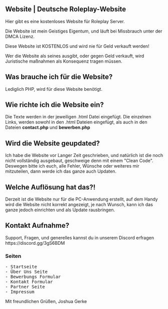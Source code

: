 <h2>Website | Deutsche Roleplay-Website</h2>

Hier gibt es eine kostenloses Website für Roleplay Server.

Die Website ist mein Geistiges Eigentum, und läuft bei Missbrauch unter der DMCA Lizenz.

Diese Website ist KOSTENLOS und wird nie für Geld verkauft werden!

Wer die Website als seines ausgibt, oder gegen Geld verkauft, wird Juristische maßnahmen als Konsequenz tragen müssen.

<h2>Was brauche ich für die Website?</h2>
Lediglich PHP, wird für diese Website benötigt.

<h2>Wie richte ich die Website ein?</h2>
Die Texte werden in der jeweiligen .html Datei eingefügt.
Die einzelnen Links, werden sowohl in den .html Dateien eingefügt, als auch in den Dateien <b>contact.php</b> und <b>bewerben.php</b>

<h2>Wird die Website geupdated?</h2>
Ich habe die Website vor Langer Zeit geschrieben, und natürlich ist die noch nicht vollständig ausgebaut, geschweige denn mit einem "Clean Code".
Deswegen bitte ich euch, alle Fehler, Wünsche oder weiteres mir mitzuteilen, dann werde ich das ganze auch Updaten.

<h2>Welche Auflösung hat das?!</h2>
Derzeit ist die Website nur für die PC-Anwendung erstellt, auf dem Handy wird die Website nicht korrekt angezeigt, je nach Wunsch,
kann ich das ganze jedoch einrichten und als Update rausbringen.

<h2>Kontakt Aufnahme?</h2>
Support, Fragen, und generelles kannst du in unserem Discord erfragen https://discord.gg/3gS6BDM

<h3>Seiten</h3>
<pre>
- Startseite
- Über Uns Seite
- Bewerbungs Formular
- Kontakt Formular
- Partner Seite
- Impressum
</pre>

Mit freundlichen Grüßen,
Joshua Gerke
